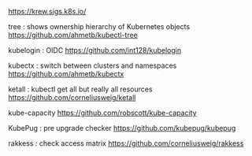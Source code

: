 
https://krew.sigs.k8s.io/

tree : shows ownership hierarchy of Kubernetes objects
https://github.com/ahmetb/kubectl-tree

kubelogin : OIDC
https://github.com/int128/kubelogin

kubectx : switch between clusters and namespaces
https://github.com/ahmetb/kubectx

ketall : kubectl get all but really all resources
https://github.com/corneliusweig/ketall

kube-capacity
https://github.com/robscott/kube-capacity

KubePug : pre upgrade checker
https://github.com/kubepug/kubepug

rakkess : check access matrix
https://github.com/corneliusweig/rakkess
